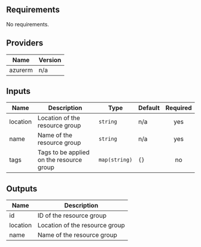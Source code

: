 ## Requirements

No requirements.

## Providers

| Name | Version |
|------|---------|
| azurerm | n/a |

## Inputs

| Name | Description | Type | Default | Required |
|------|-------------|------|---------|:--------:|
| location | Location of the resource group | `string` | n/a | yes |
| name | Name of the resource group | `string` | n/a | yes |
| tags | Tags to be applied on the resource group | `map(string)` | `{}` | no |

## Outputs

| Name | Description |
|------|-------------|
| id | ID of the resource group |
| location | Location of the resource group |
| name | Name of the resource group |
